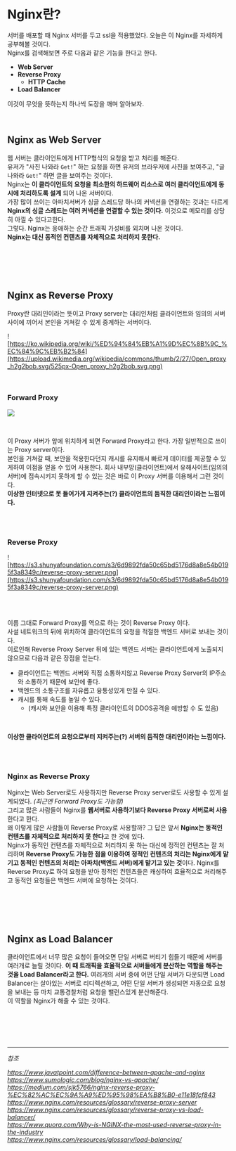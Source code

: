 # **Nginx란?**

서버를 배포할 때 Nginx 서버를 두고 ssl을 적용했었다. 오늘은 이 Nginx를 자세하게 공부해볼 것이다. <br>
Nginx를 검색해보면 주로 다음과 같은 기능을 한다고 한다.
- **Web Server**
- **Reverse Proxy**
    - **HTTP Cache**
- **Load Balancer**


이것이 무엇을 뜻하는지 하나씩 도장을 깨며 알아보자.

<br>

## **Nginx as Web Server**
웹 서버는 클라이언트에게 HTTP형식의 요청을 받고 처리를 해준다. <br> 유저가 "사진 나와라 `Get!`" 하는 요청을 하면 유저의 브라우저에 사진을 보여주고, "글 나와라 `Get!`" 하면 글을 보여주는 것이다. <br>
Nginx는 **이 클라이언트의 요청을 최소한의 하드웨어 리소스로 여러 클라이언트에게 동시에 처리하도록 설계** 되어 나온 서버이다. <br>
가장 많이 쓰이는 아파치서버가 싱글 스레드당 하나의 커넥션을 연결하는 것과는 다르게 **Nginx의 싱글 스레드는 여러 커넥션을 연결할 수 있는 것이다.**  이것으로 메모리를 상당히 아낄 수 있다고한다. <br> 그렇다. Nginx는 응애하는 순간 트래픽 가성비를 외치며 나온 것이다. <br>
**Nginx는 대신 동적인 컨텐츠를 자체적으로 처리하지 못한다.**

<br><br><br><br>

## **Nginx as Reverse Proxy**

Proxy란 대리인이라는 뜻이고 Proxy server는 대리인처럼 클라이언트와 임의의 서버 사이에 끼어서 본인을 거쳐갈 수 있게 중계하는 서버이다.

![https://ko.wikipedia.org/wiki/%ED%94%84%EB%A1%9D%EC%8B%9C_%EC%84%9C%EB%B2%84](https://upload.wikimedia.org/wikipedia/commons/thumb/2/27/Open_proxy_h2g2bob.svg/525px-Open_proxy_h2g2bob.svg.png)

<br>

### **Forward Proxy**
![](https://s3.shunyafoundation.com/s3/2b37c116cedf3378ed4d66c4c28c7b6de4057de6/proxy-server.png)

<br>

이 Proxy 서버가 앞에 위치하게 되면 Forward Proxy라고 한다. 가장 일반적으로 쓰이는 Proxy server이다. <br>
본인을 거쳐갈 때, 보안을 적용한다던지 캐시를 유지해서 빠르게 데이터를 제공할 수 있게하여 이점을 얻을 수 있어 사용한다. 회사 내부망(클라이언트)에서 유해사이트(임의의 서버)에 접속시키지 못하게 할 수 있는 것은 바로 이 Proxy 서버를 이용해서 그런 것이다. <br>
**이상한 인터넷으로 못 들어가게 지켜주는(?) 클라이언트의 듬직한 대리인이라는 느낌이다.**

<br><br>

### **Reverse Proxy**
![https://s3.shunyafoundation.com/s3/6d9892fda50c65bd5176d8a8e54b0195f3a8349c/reverse-proxy-server.png](https://s3.shunyafoundation.com/s3/6d9892fda50c65bd5176d8a8e54b0195f3a8349c/reverse-proxy-server.png) 

<br><br>

이름 그대로 Forward Proxy를 역으로 하는 것이 Reverse Proxy 이다. <br>
사설 네트워크의 뒤에 위치하여 클라이언트의 요청을 적절한 백엔드 서버로 보내는 것이다. <br>
이로인해 Reverse Proxy Server 뒤에 있는 백엔드 서버는 클라이언트에게 노출되지 않으므로 다음과 같은 장점을 얻는다.
- 클라이언트는 백엔드 서버와 직접 소통하지않고 Reverse Proxy Server의 IP주소와 소통하기 때문에 보안에 좋다. 
- 백엔드의 소통구조를 자유롭고 융통성있게 만질 수 있다. 
- 캐시를 통해 속도를 높일 수 있다.
    - (캐시와 보안을 이용해 특정 클라이언트의 DDOS공격을 예방할 수 도 있음)

<br>

**이상한 클라이언트의 요청으로부터 지켜주는(?) 서버의 듬직한 대리인이라는 느낌이다.** <br>

<br><br>

### **Nginx as Reverse Proxy**
Nginx는 Web Server로도 사용하지만 Reverse Proxy server로도 사용할 수 있게 설계되었다. *(최근엔 Forward Proxy도 가능함)* <br> 그리고 많은 사람들이 Nginx를 **웹서버로 사용하기보다 Reverse Proxy 서버로써 사용**한다고 한다. <br>
왜 이렇게 많은 사람들이 Reverse Proxy로 사용할까? 그 답은 앞서 **Nginx는 동적인 컨텐츠를 자체적으로 처리하지 못 한다**고 한 것에 있다. <br>
Nginx가 동적인 컨텐츠를 자체적으로 처리하지 못 하는 대신에 정적인 컨텐츠는 잘 처리하며 **Reverse Proxy도 가능한 점을 이용하여 정적인 컨텐츠의 처리는 Nginx에게 맡기고 동적인 컨텐츠의 처리는 아파치(백엔드 서버)에게 맡기고 있는 것**이다. Nginx를 Reverse Proxy로 하여 요청을 받아 정적인 컨텐츠들은 캐싱하여 효율적으로 처리해주고 동적인 요청들은 백엔드 서버에 요청하는 것이다.


<br><br><br><br>


## **Nginx as Load Balancer**
클라이언트에서 너무 많은 요청이 들어오면 단일 서버로 버티기 힘들기 때문에 서버를 여러개로 늘릴 것이다. **이 때 트래픽을 효율적으로 서버들에게 분산하는 역할을 해주는 것을 Load Balancer라고 한다.** 여러개의 서버 중에 어떤 단일 서버가 다운되면 Load Balancer는 살아있는 서버로 리디렉션하고, 어떤 단일 서버가 생성되면 자동으로 요청을 보내는 등 마치 교통경찰처럼 요청을 밸런스있게 분산해준다. <br>
이 역할을 Nginx가 해줄 수 있는 것이다.


<br><br><br><br>

***

*참조*

*https://www.javatpoint.com/difference-between-apache-and-nginx* <br>
*https://www.sumologic.com/blog/nginx-vs-apache/* <br>
*https://medium.com/sjk5766/nginx-reverse-proxy-%EC%82%AC%EC%9A%A9%ED%95%98%EA%B8%B0-e11e18fcf843* <br>
*https://www.nginx.com/resources/glossary/reverse-proxy-server* <br>
*https://www.nginx.com/resources/glossary/reverse-proxy-vs-load-balancer/* <br>
*https://www.quora.com/Why-is-NGINX-the-most-used-reverse-proxy-in-the-industry* <br>
*https://www.nginx.com/resources/glossary/load-balancing/*

<br><br><br><br>

